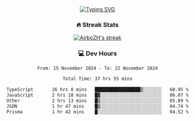 
<div align="center">
  <a href="https://git.io/typing-svg"><img src="https://readme-typing-svg.demolab.com?font=Fira+Code&size=30&pause=1000&color=33F7F5&center=true&vCenter=true&width=435&lines=Hi+there+%F0%9F%91%8B+I+am+AirboZH+;Welcome+to+my+Github" alt="Typing SVG" /></a>

<h3>🔥 Streak Stats</h3>

<!-- GitHub Readme Streak Stats - https://github.com/DenverCoder1/github-readme-streak-stats -->
<p>
  <a href="https://github.com/DenverCoder1/github-readme-streak-stats">
    <img title="🔥 Get streak stats for your profile at git.io/streak-stats" alt="AirboZH's streak" src="https://streak-stats.demolab.com/?user=AirboZH&theme=monokai-metallian&hide_border=true"/>
  </a>
</p>

<h3>💻 Dev Hours</h3>
<!--START_SECTION:waka-->

```txt
From: 15 November 2024 - To: 22 November 2024

Total Time: 37 hrs 55 mins

TypeScript       26 hrs 8 mins   █████████████████▒░░░░░░░   68.95 %
JavaScript       2 hrs 18 mins   █▓░░░░░░░░░░░░░░░░░░░░░░░   06.07 %
Other            2 hrs 13 mins   █▒░░░░░░░░░░░░░░░░░░░░░░░   05.89 %
JSON             1 hr 47 mins    █▒░░░░░░░░░░░░░░░░░░░░░░░   04.74 %
Prisma           1 hr 42 mins    █░░░░░░░░░░░░░░░░░░░░░░░░   04.52 %
```

<!--END_SECTION:waka-->
</div>  
